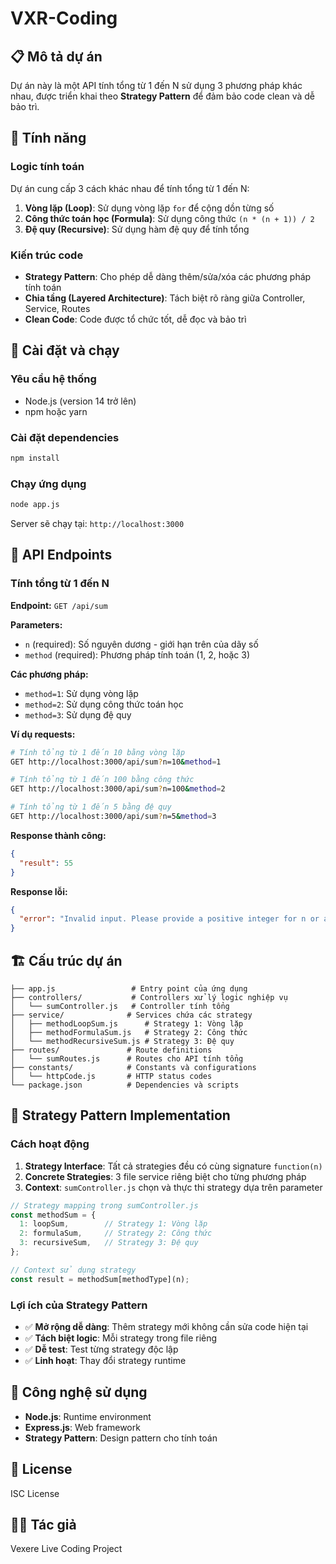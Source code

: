 # VXR-Coding

## 📋 Mô tả dự án

Dự án này là một API tính tổng từ 1 đến N sử dụng 3 phương pháp khác nhau, được triển khai theo **Strategy Pattern** để đảm bảo code clean và dễ bảo trì.

## 🎯 Tính năng

### Logic tính toán
Dự án cung cấp 3 cách khác nhau để tính tổng từ 1 đến N:

1. **Vòng lặp (Loop)**: Sử dụng vòng lặp `for` để cộng dồn từng số
2. **Công thức toán học (Formula)**: Sử dụng công thức `(n * (n + 1)) / 2`
3. **Đệ quy (Recursive)**: Sử dụng hàm đệ quy để tính tổng

### Kiến trúc code
- **Strategy Pattern**: Cho phép dễ dàng thêm/sửa/xóa các phương pháp tính toán
- **Chia tầng (Layered Architecture)**: Tách biệt rõ ràng giữa Controller, Service, Routes
- **Clean Code**: Code được tổ chức tốt, dễ đọc và bảo trì

## 🚀 Cài đặt và chạy

### Yêu cầu hệ thống
- Node.js (version 14 trở lên)
- npm hoặc yarn

### Cài đặt dependencies
```bash
npm install
```

### Chạy ứng dụng
```bash
node app.js
```

Server sẽ chạy tại: `http://localhost:3000`

## 📡 API Endpoints

### Tính tổng từ 1 đến N

**Endpoint:** `GET /api/sum`

**Parameters:**
- `n` (required): Số nguyên dương - giới hạn trên của dãy số
- `method` (required): Phương pháp tính toán (1, 2, hoặc 3)

**Các phương pháp:**
- `method=1`: Sử dụng vòng lặp
- `method=2`: Sử dụng công thức toán học  
- `method=3`: Sử dụng đệ quy

**Ví dụ requests:**

```bash
# Tính tổng từ 1 đến 10 bằng vòng lặp
GET http://localhost:3000/api/sum?n=10&method=1

# Tính tổng từ 1 đến 100 bằng công thức
GET http://localhost:3000/api/sum?n=100&method=2

# Tính tổng từ 1 đến 5 bằng đệ quy
GET http://localhost:3000/api/sum?n=5&method=3
```

**Response thành công:**
```json
{
  "result": 55
}
```

**Response lỗi:**
```json
{
  "error": "Invalid input. Please provide a positive integer for n or a valid method type."
}
```

## 🏗️ Cấu trúc dự án

```
├── app.js                 # Entry point của ứng dụng
├── controllers/           # Controllers xử lý logic nghiệp vụ
│   └── sumController.js   # Controller tính tổng
├── service/              # Services chứa các strategy
│   ├── methodLoopSum.js      # Strategy 1: Vòng lặp
│   ├── methodFormulaSum.js   # Strategy 2: Công thức
│   └── methodRecursiveSum.js # Strategy 3: Đệ quy
├── routes/               # Route definitions
│   └── sumRoutes.js      # Routes cho API tính tổng
├── constants/            # Constants và configurations
│   └── httpCode.js       # HTTP status codes
└── package.json          # Dependencies và scripts
```

## 🎨 Strategy Pattern Implementation

### Cách hoạt động

1. **Strategy Interface**: Tất cả strategies đều có cùng signature `function(n)`
2. **Concrete Strategies**: 3 file service riêng biệt cho từng phương pháp
3. **Context**: `sumController.js` chọn và thực thi strategy dựa trên parameter

```javascript
// Strategy mapping trong sumController.js
const methodSum = {
  1: loopSum,        // Strategy 1: Vòng lặp
  2: formulaSum,     // Strategy 2: Công thức
  3: recursiveSum,   // Strategy 3: Đệ quy
};

// Context sử dụng strategy
const result = methodSum[methodType](n);
```

### Lợi ích của Strategy Pattern

- ✅ **Mở rộng dễ dàng**: Thêm strategy mới không cần sửa code hiện tại
- ✅ **Tách biệt logic**: Mỗi strategy trong file riêng
- ✅ **Dễ test**: Test từng strategy độc lập
- ✅ **Linh hoạt**: Thay đổi strategy runtime

## 🔧 Công nghệ sử dụng

- **Node.js**: Runtime environment
- **Express.js**: Web framework
- **Strategy Pattern**: Design pattern cho tính toán

## 📝 License

ISC License

## 👨‍💻 Tác giả

Vexere Live Coding Project
